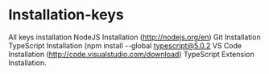 # Installation-keys
All keys installation
NodeJS Installation (http://nodejs.org/en)
Git Installation
TypeScript Installation (npm install --global typescript@5.0.2
VS Code Installation (http://code.visualstudio.com/download)
TypeScript Extension Installation.
